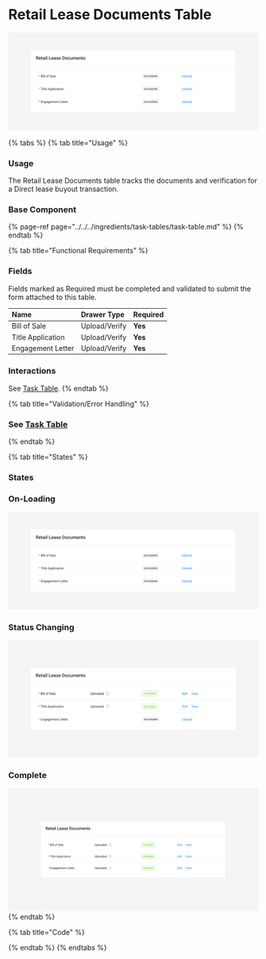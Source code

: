# Retail Lease Documents Table

![](../../../.gitbook/assets/retail-lease-documents-onload.png)

{% tabs %}
{% tab title="Usage" %}
### Usage

The Retail Lease Documents table tracks the documents and verification for a Direct lease buyout transaction.

### Base Component

{% page-ref page="../../../ingredients/task-tables/task-table.md" %}
{% endtab %}

{% tab title="Functional Requirements" %}
### Fields

Fields marked as Required must be completed and validated to submit the form attached to this table.

| Name | Drawer Type | Required |
| :--- | :--- | :--- |
| Bill of Sale | Upload/Verify | **Yes** |
| Title Application | Upload/Verify | **Yes** |
| Engagement Letter | Upload/Verify | **Yes** |

### Interactions

See [Task Table](../../../ingredients/task-tables/task-table.md).
{% endtab %}

{% tab title="Validation/Error Handling" %}
### See [Task Table](../../../ingredients/task-tables/task-table.md)
{% endtab %}

{% tab title="States" %}
### States

### On-Loading

![](../../../.gitbook/assets/retail-lease-documents-onload%20%281%29.png)

### Status Changing

![](../../../.gitbook/assets/retail-lease-documents-status-changes.png)

### Complete 

![](../../../.gitbook/assets/retail-lease-documents-complete.png)
{% endtab %}

{% tab title="Code" %}

{% endtab %}
{% endtabs %}







